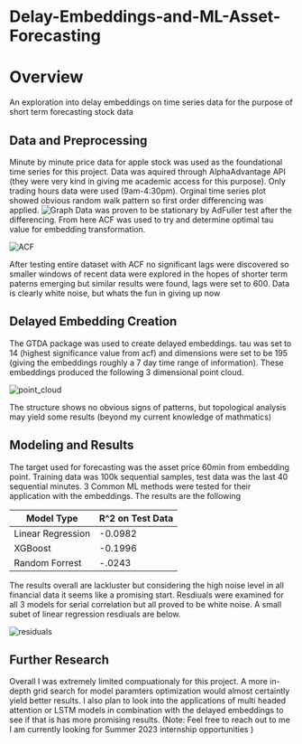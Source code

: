 # Delay-Embeddings-and-ML-Asset-Forecasting

# Overview #
An exploration into delay embeddings on time series data for the purpose of short term forecasting stock data

## Data and Preprocessing #
Minute by minute price data for apple stock was used as the foundational time series for this project. Data was aquired through AlphaAdvantage API (they were very kind in giving me academic access for this purpose). Only trading hours data were used (9am-4:30pm). Orginal time series plot showed obvious random walk pattern so first order differencing was applied. ![Graph](https://user-images.githubusercontent.com/106636917/232355508-6dd6aea3-64fa-4b82-9390-d84780013ba5.JPG)
Data was proven to be stationary by AdFuller test after the differencing. From here ACF was used to try and determine optimal tau value for embedding transformation.

![ACF](https://user-images.githubusercontent.com/106636917/232355827-a671b543-4ed2-45c6-8ba9-aa641446573e.JPG)


After testing entire dataset with ACF no significant lags were discovered so smaller windows of recent data were explored in the hopes of shorter term paterns emerging but similar results were found, lags were set to 600. Data is clearly white noise, but whats the fun in giving up now

## Delayed Embedding Creation ##
The GTDA package was used to create delayed embeddings. tau was set to 14 (highest significance value from acf) and dimensions were set to be 195 (giving the embeddings roughly a 7 day time range of information). These embeddings produced the following 3 dimensional point cloud.

![point_cloud](https://user-images.githubusercontent.com/106636917/232356769-cdfd1c00-59ac-4957-af59-89bcc504225c.JPG)

The structure shows no obvious signs of patterns, but topological analysis may yield some results (beyond my current knowledge of mathmatics) 

## Modeling and Results ##
The target used for forecasting was the asset price 60min from embedding point. Training data was 100k sequential samples, test data was the last 40 sequential minutes. 3 Common ML methods were tested for their application with the embeddings. The results are the following

Model Type    | R^2 on Test Data
------------- | -------------
Linear Regression  | -0.0982
XGBoost  | -0.1996
Random Forrest | -.0243

The results overall are lackluster but considering the high noise level in all financial data it seems like a promising start. Resdiuals were examined for all 3 models for serial correlation but all proved to be white noise. A small subet of linear regression resdiuals are below. 

![residuals](https://user-images.githubusercontent.com/106636917/232360776-984ad405-504f-4c76-9168-e67fc9198ca1.JPG)

## Further Research ##
Overall I was extremely limited compuationaly for this project. A more in-depth grid search for model paramters optimization would almost certaintly yield better results. I also plan to look into the applications of multi headed attention or LSTM models in combination with the delayed embeddings to see if that is has more promising results. 
(Note: Feel free to reach out to me I am currently looking for Summer 2023 internship opportunities )


